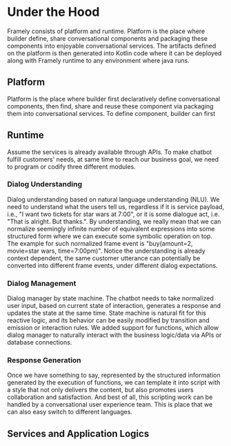 # Under the Hood

Framely consists of platform and runtime. Platform is the place where builder define, share conversational components and packaging these components into enjoyable conversational services. The artifacts defined on the platform is then generated into Kotlin code where it can be deployed along with Framely runtime to any environment where java runs. 

## Platform

Platform is the place where builder first declaratively define conversational components, then find, share and reuse these component via packaging them into conversational services. To define component, builder can first  


## Runtime
Assume the services is already available through APIs. To make chatbot fulfill customers' needs, at same time to reach our business goal, we need to program or codify three different modules. 

### Dialog Understanding
Dialog understanding based on natural language understanding (NLU). We need to understand what the users tell us, regardless if it is service payload, i.e., "I want two tickets for star wars at 7:00", or it is some dialogue act, i.e. "That is alright. But thanks.". By understanding, we really mean that we can normalize seemingly infinite number of equivalent expressions into some structured form where we can execute some symbolic operation on top. The example for such normalized frame event is "buy(amount=2, movie=star wars, time=7:00pm)". Notice the understanding is already context dependent, the same customer utterance can potentially be converted into different frame events, under different dialog expectations.

### Dialog Management
Dialog manager by state machine. The chatbot needs to take normalized user input, based on current state of interaction, generates a response and updates the state at the same time. State machine is natural fit for this reactive logic, and its behavior can be easily modified by transition and emission or interaction rules. We added support for functions, which allow dialog manager to naturally interact with the business logic/data via APIs or database connections.

### Response Generation
Once we have something to say, represented by the structured information generated by the execution of functions, we can template it into script with a style that not only delivers the content, but also promotes users collaboration and satisfaction. And best of all, this scripting work can be handled by a conversational user experience team. This is place that we can also easy switch to different languages.


## Services and Application Logics



